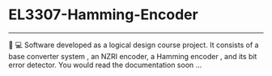 # EL3307-Hamming-Encoder
---
🔢 💻 Software developed as a logical design course project. It consists of a base converter system , an NZRI encoder, a Hamming encoder , and its bit error detector.
You  would read the documentation soon ...
